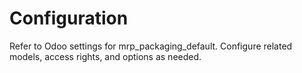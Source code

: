 # Configuration

Refer to Odoo settings for mrp_packaging_default. Configure related models, access rights, and options as needed.

